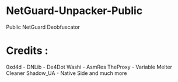 # NetGuard-Unpacker-Public
Public NetGuard Deobfuscator


# Credits :

0xd4d - DNLib - De4Dot
Washi - AsmRes
TheProxy - Variable Melter Cleaner
Shadow_UA - Native Side and much more 

